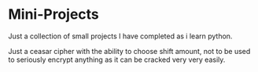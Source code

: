 # Mini-Projects
Just a collection of small projects I have completed as i learn python.

Just a ceasar cipher with the ability to choose shift amount, not to be used to seriously encrypt anything as it can be cracked very very easily.
